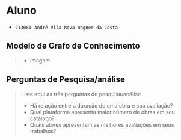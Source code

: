 # Aluno
* `213081`: `André Vila Nova Wagner da Costa`

## Modelo de Grafo de Conhecimento
> * imagem

## Perguntas de Pesquisa/análise

> Liste aqui as três perguntas de pesquisa/análise
> * Há relação entre a duração de uma obra e sua avaliação?
> * Qual plataforma apresenta maior número de obras em seu catálogo?
> * Quais atores apresentam as melhores avaliações em seus trabalhos?

